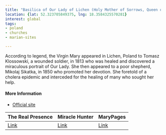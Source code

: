 ```yaml
---
title: "Basilica of Our Lady of Lichen (Holy Mother of Sorrows, Queen of Poland)"
location: {lat: 52.323705849375, lng: 18.3584325570281}
interest: global
tags:
- poland
- churches
- marian-sites

---
```



According to legend, the Virgin Mary appeared in Lichen, Poland to Tomasz Klossowski, a wounded soldier, in 1813 who was healed and discovered a miraculous portrait of Our Lady.  She then appeared to a poor shepherd, Mikolaj Sikatka, in 1850 who promoted her devotion.  She foretold of a cholera epidemic and interceded for the healing of many who sought her help.

#### More Information

* [Official site](https://www.lichen.pl/)


| The Real Presence | Miracle Hunter | MaryPages |
| --- | --- | --- |
| [Link](http://www.therealpresence.org/eucharst/misc/BVM/110_LICHEN_96x96.pdf) | [Link](http://www.miraclehunter.com/marian_apparitions/approved_apparitions/gietrzwald/index.html) | [Link](https://www.marypages.com/lichen-(poland)-holy-mother-of-sorrow-en.html) |





